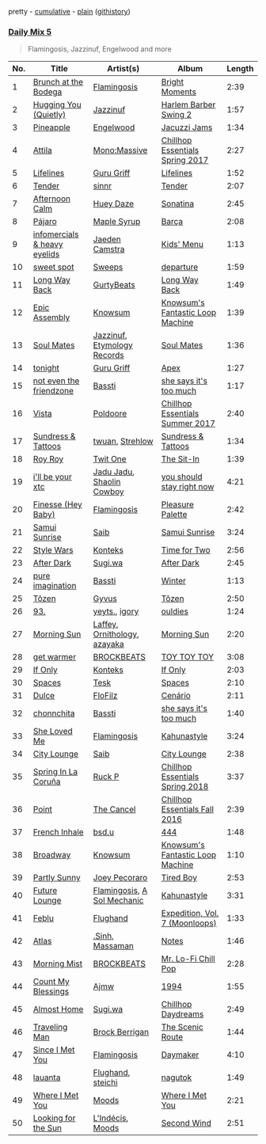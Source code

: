 pretty - [cumulative](/playlists/cumulative/Daily%20Mix%205.md) - [plain](/playlists/plain/37i9dQZF1E36TO0q54WsJv) ([githistory](https://github.githistory.xyz/vitokorn/spotify-playlist-archive/blob/master/playlists/plain/37i9dQZF1E36TO0q54WsJv))

### [Daily Mix 5](https://open.spotify.com/playlist/37i9dQZF1E36TO0q54WsJv)

> Flamingosis, Jazzinuf, Engelwood and more

| No. | Title | Artist(s) | Album | Length |
|---|---|---|---|---|
| 1 | [Brunch at the Bodega](https://open.spotify.com/track/5DAXVHoPpJKBFzuPv3vrGK) | [Flamingosis](https://open.spotify.com/artist/75cW8FFekyCjj0mfZM1Gfb) | [Bright Moments](https://open.spotify.com/album/4sasyQ5OjNav1kDNWgjX1V) | 2:39 |
| 2 | [Hugging You (Quietly)](https://open.spotify.com/track/1v6fPU147jYPMZXUFMEvMF) | [Jazzinuf](https://open.spotify.com/artist/6rJ1GwtHin2BJbKLuNn9pi) | [Harlem Barber Swing 2](https://open.spotify.com/album/132V4ODVdKx7h8GrHgzDt5) | 1:57 |
| 3 | [Pineapple](https://open.spotify.com/track/1DoSf1Q7vkZCE3DodpeQKc) | [Engelwood](https://open.spotify.com/artist/7rgCh0Go1ezmcV75kXQM2T) | [Jacuzzi Jams](https://open.spotify.com/album/4KhsoqHVNo2sgFRQisKisV) | 1:34 |
| 4 | [Attila](https://open.spotify.com/track/6b26ayGPfxaRfKrH291BLE) | [Mono:Massive](https://open.spotify.com/artist/2M3T0t1HvVr5Lz3MtdygpS) | [Chillhop Essentials Spring 2017](https://open.spotify.com/album/0Mr3TYA4sKQVPUeQp16Q7i) | 2:27 |
| 5 | [Lifelines](https://open.spotify.com/track/7uh5rZUUzG97AZVcckx66d) | [Guru Griff](https://open.spotify.com/artist/5Z5xacWm71NpXvZwLJf2B8) | [Lifelines](https://open.spotify.com/album/0l2vVuewGfx166ms8UpQG3) | 1:52 |
| 6 | [Tender](https://open.spotify.com/track/3LZgZHExyTm0dnWXb4sazx) | [sinnr](https://open.spotify.com/artist/4rgy5K4lHDLbaSC1MMuY5m) | [Tender](https://open.spotify.com/album/2nCDmjZnbXVhhrMoOEnS5I) | 2:07 |
| 7 | [Afternoon Calm](https://open.spotify.com/track/48GxDUMiiTQ4e7EvsU5hRq) | [Huey Daze](https://open.spotify.com/artist/5WWaSxxDu0B6pDpeZJke3Y) | [Sonatina](https://open.spotify.com/album/28sxvPZfJSRNw0yOwZ3pPU) | 2:45 |
| 8 | [Pájaro](https://open.spotify.com/track/5E7G1v4iGa9li0HWAomSOs) | [Maple Syrup](https://open.spotify.com/artist/18hiqhddMloGWzY8pNZ8qr) | [Barça](https://open.spotify.com/album/26VgzLAyBkVIn8SesEB6oB) | 2:08 |
| 9 | [infomercials & heavy eyelids](https://open.spotify.com/track/6ovBBDzTAlGqnTQk4Q2QGB) | [Jaeden Camstra](https://open.spotify.com/artist/1xOgtDBKnZvSLAgCVSOmNH) | [Kids' Menu](https://open.spotify.com/album/5QZRe9oZyiwJG3LqYzLQc2) | 1:13 |
| 10 | [sweet spot](https://open.spotify.com/track/2jNMLUn4k1bEIpPOc8mbxm) | [Sweeps](https://open.spotify.com/artist/1ZqVxe4j6KEwGA1WyJkw8t) | [departure](https://open.spotify.com/album/6ObHoJv1ksR9acp1OxaaFq) | 1:59 |
| 11 | [Long Way Back](https://open.spotify.com/track/3ZkLNpIhQdcGjgnOmTBuQk) | [GurtyBeats](https://open.spotify.com/artist/5uho8NPQ2MAnDKEVhBdsJ8) | [Long Way Back](https://open.spotify.com/album/6WCFop67G27znkhWzxiMvl) | 1:49 |
| 12 | [Epic Assembly](https://open.spotify.com/track/5UzfCFn1t25ce9cdIth7wm) | [Knowsum](https://open.spotify.com/artist/5n286gaq2TJok5XfBjSX7q) | [Knowsum's Fantastic Loop Machine](https://open.spotify.com/album/2MMY1avNjWIohDVwCYinGc) | 1:39 |
| 13 | [Soul Mates](https://open.spotify.com/track/7pFRhCj70NUNZG4xMDEQj8) | [Jazzinuf](https://open.spotify.com/artist/6rJ1GwtHin2BJbKLuNn9pi), [Etymology Records](https://open.spotify.com/artist/6sHwGhhYxjbUEiT06hnt20) | [Soul Mates](https://open.spotify.com/album/0FlFKikrKvQwyWgkItuS4S) | 1:36 |
| 14 | [tonight](https://open.spotify.com/track/6Y1skSfIA0sNjfabUNtYOT) | [Guru Griff](https://open.spotify.com/artist/5Z5xacWm71NpXvZwLJf2B8) | [Apex](https://open.spotify.com/album/7j0ybjPTpsxpneISnKAK3G) | 1:27 |
| 15 | [not even the friendzone](https://open.spotify.com/track/5d9L3KJvd5cQzD1EcgvrR4) | [Bassti](https://open.spotify.com/artist/0tFVT92PBHTTLoKmS8WbFP) | [she says it's too much](https://open.spotify.com/album/34m9KdrtcdJxhA6QRGbN69) | 1:17 |
| 16 | [Vista](https://open.spotify.com/track/05tfC1my7Rpf2yIOlfsncd) | [Poldoore](https://open.spotify.com/artist/3ph6BKBPsjP7Vhtd1IXhkc) | [Chillhop Essentials Summer 2017](https://open.spotify.com/album/2oDWf69KuKJ2kIw7GDF09K) | 2:40 |
| 17 | [Sundress & Tattoos](https://open.spotify.com/track/4L0aj6GxRyDoPuCZq7qsIc) | [twuan](https://open.spotify.com/artist/5T0wPeBVC0F7uEbIr8JKE5), [Strehlow](https://open.spotify.com/artist/1pUWzVmu8ACMnIAu9BsOHm) | [Sundress & Tattoos](https://open.spotify.com/album/43HC66ToQZ5zUatxG5oI0t) | 1:34 |
| 18 | [Roy Roy](https://open.spotify.com/track/4NAGziR8mc4O2oxE3eLPvy) | [Twit One](https://open.spotify.com/artist/38OPqGlHHCPAsL87VM10Su) | [The Sit-In](https://open.spotify.com/album/6LUOAB6B6iCfZXoxdXy1sh) | 1:39 |
| 19 | [i'll be your xtc](https://open.spotify.com/track/3LAvzQTWEEILoz5ghyoZLP) | [Jadu Jadu](https://open.spotify.com/artist/2Oe3qtPntosByl21BCcUSc), [Shaolin Cowboy](https://open.spotify.com/artist/3SLV96o2Xa4oOZpSl5FwgD) | [you should stay right now](https://open.spotify.com/album/1WWKLea8iFDataD92oFoJw) | 4:21 |
| 20 | [Finesse (Hey Baby)](https://open.spotify.com/track/2ysdZYZjBbBJJEycKcnlSu) | [Flamingosis](https://open.spotify.com/artist/75cW8FFekyCjj0mfZM1Gfb) | [Pleasure Palette](https://open.spotify.com/album/50k0JWCNR4LkYDvgeF9Mzp) | 2:42 |
| 21 | [Samui Sunrise](https://open.spotify.com/track/1D9DJXFwwB91MBatZ7wnSv) | [Saib](https://open.spotify.com/artist/6N4HlHINMvoTyAL0yhBUCk) | [Samui Sunrise](https://open.spotify.com/album/11SEX74GX3RCdRtrle8dKv) | 3:24 |
| 22 | [Style Wars](https://open.spotify.com/track/5c74BXvv4a6WskZSaYuhWN) | [Konteks](https://open.spotify.com/artist/38lJ5B9ZBk3zsRKEf3oG2R) | [Time for Two](https://open.spotify.com/album/3t1CrZE4LyqSotPN4xOwjT) | 2:56 |
| 23 | [After Dark](https://open.spotify.com/track/3MCxDQxoCtXkVgkFtobXRX) | [Sugi.wa](https://open.spotify.com/artist/0XUBVuE1odesNug0oKt9Me) | [After Dark](https://open.spotify.com/album/3xITXEZfZG5xg1cMIwvSLn) | 2:45 |
| 24 | [pure imagination](https://open.spotify.com/track/2Hdm6UGkZyY0wilfOCo6w5) | [Bassti](https://open.spotify.com/artist/0tFVT92PBHTTLoKmS8WbFP) | [Winter](https://open.spotify.com/album/667XsaoWLaNtMdRPhBAkAI) | 1:13 |
| 25 | [Tôzen](https://open.spotify.com/track/49dMaSOrSJT6WToa3RgWlR) | [Gyvus](https://open.spotify.com/artist/6qNRi3Mn9apPNnMSt6Qbvn) | [Tôzen](https://open.spotify.com/album/6vqPKc2SexuZeaIer7TSbk) | 2:50 |
| 26 | [93.](https://open.spotify.com/track/3wB5zknP24ao7UU7RcLxgB) | [yeyts.](https://open.spotify.com/artist/4fawpeTlkJtDMXDzJmBYSR), [igory](https://open.spotify.com/artist/1TPZvujEmCbb9Yw7QwoTH9) | [ouldies](https://open.spotify.com/album/5PnTCOjdRXgtrrL3gCB2Yi) | 1:24 |
| 27 | [Morning Sun](https://open.spotify.com/track/54s96Z1GPxY0YjTkZPDbDq) | [Laffey](https://open.spotify.com/artist/7LWdcPFBFcRaamGjIJbPV7), [Ornithology](https://open.spotify.com/artist/1EpXwbpQDflfGg6juJz89j), [azayaka](https://open.spotify.com/artist/6NlDyXtng5iheiZRAzt4NF) | [Morning Sun](https://open.spotify.com/album/1NV2iVj9ZMGOfIecW7R43n) | 2:20 |
| 28 | [get warmer](https://open.spotify.com/track/0G4CaI8glOq9oDvjh3sUZ2) | [BROCKBEATS](https://open.spotify.com/artist/0DrshpbzI0ItncVhYZ2BtW) | [TOY TOY TOY](https://open.spotify.com/album/1W8AnWrPfeWUn7MFvP4JTN) | 3:08 |
| 29 | [If Only](https://open.spotify.com/track/4ICxE6P3ltlOMP9JhnUBRr) | [Konteks](https://open.spotify.com/artist/38lJ5B9ZBk3zsRKEf3oG2R) | [If Only](https://open.spotify.com/album/2ttCBrrSb16GauboK97iI9) | 2:03 |
| 30 | [Spaces](https://open.spotify.com/track/5PDwyf929nnkD4vaW1HksZ) | [Tesk](https://open.spotify.com/artist/7ntBtETW7gkufH8Hw38gb4) | [Spaces](https://open.spotify.com/album/5UojnG4Qa5doHqJPDRFAVY) | 2:10 |
| 31 | [Dulce](https://open.spotify.com/track/5aSrXN3rZZ0PIBedIARf6r) | [FloFilz](https://open.spotify.com/artist/39ZQx0618UYVBgGTDOJ2ds) | [Cenário](https://open.spotify.com/album/6SmwHb5n3ep8QmfhlXmDCJ) | 2:11 |
| 32 | [chonnchita](https://open.spotify.com/track/4QjtpTswV0kbzqoE60XDpk) | [Bassti](https://open.spotify.com/artist/0tFVT92PBHTTLoKmS8WbFP) | [she says it's too much](https://open.spotify.com/album/34m9KdrtcdJxhA6QRGbN69) | 1:40 |
| 33 | [She Loved Me](https://open.spotify.com/track/1410CeqTv71NfKp8F7TyE0) | [Flamingosis](https://open.spotify.com/artist/75cW8FFekyCjj0mfZM1Gfb) | [Kahunastyle](https://open.spotify.com/album/6U8bfBeech6FeRVMScdw0J) | 3:24 |
| 34 | [City Lounge](https://open.spotify.com/track/1hxcBxHHWA57B1xiDPZpNs) | [Saib](https://open.spotify.com/artist/6N4HlHINMvoTyAL0yhBUCk) | [City Lounge](https://open.spotify.com/album/3h5tijEzorb1rt6puc1jwy) | 2:38 |
| 35 | [Spring In La Coruña](https://open.spotify.com/track/18UEsx0F2L3HPVGZuJm6cg) | [Ruck P](https://open.spotify.com/artist/0SIxAAknV8iR2jHcQJ9Sfn) | [Chillhop Essentials Spring 2018](https://open.spotify.com/album/1DwDz6Z2dc2Un71whgwRpk) | 3:37 |
| 36 | [Point](https://open.spotify.com/track/3WhqHZhh8fXwPT0nrOdbA9) | [The Cancel](https://open.spotify.com/artist/2C62QiJ3Rme5no5evMD1hH) | [Chillhop Essentials Fall 2016](https://open.spotify.com/album/5PWzhh5MIiXazwPxOsOv6a) | 2:39 |
| 37 | [French Inhale](https://open.spotify.com/track/6EwJCXOR1QfurR0WpsLnS6) | [bsd.u](https://open.spotify.com/artist/5ng3zK89O4P9BHqLFwkcXn) | [444](https://open.spotify.com/album/6ysKMhCDF0XZrluHYfAP5j) | 1:48 |
| 38 | [Broadway](https://open.spotify.com/track/18VoW7wJ9rDX177jo0UpGP) | [Knowsum](https://open.spotify.com/artist/5n286gaq2TJok5XfBjSX7q) | [Knowsum's Fantastic Loop Machine](https://open.spotify.com/album/2MMY1avNjWIohDVwCYinGc) | 1:10 |
| 39 | [Partly Sunny](https://open.spotify.com/track/0YY6TEzw22fcdJXdh4cn3b) | [Joey Pecoraro](https://open.spotify.com/artist/44insiIQApkRaCMIbuaISJ) | [Tired Boy](https://open.spotify.com/album/22FRiZs4mG1fUZslYCcaWi) | 2:53 |
| 40 | [Future Lounge](https://open.spotify.com/track/4AGRuWEVBROJ3oJLiQvGcS) | [Flamingosis](https://open.spotify.com/artist/75cW8FFekyCjj0mfZM1Gfb), [A Sol Mechanic](https://open.spotify.com/artist/5Xem3S9DZ7QRxNszgDvRIh) | [Kahunastyle](https://open.spotify.com/album/6U8bfBeech6FeRVMScdw0J) | 3:31 |
| 41 | [Feblu](https://open.spotify.com/track/6EHGGXkOd5APGB3bxEqekX) | [Flughand](https://open.spotify.com/artist/6x5HLaMcoxaULXpgN0NJbb) | [Expedition, Vol. 7 (Moonloops)](https://open.spotify.com/album/7HPxDRXmH8sR74ywHbuXjM) | 1:33 |
| 42 | [Atlas](https://open.spotify.com/track/5Oa0bSrdcT6MEAALuCHOQ0) | [.Sinh](https://open.spotify.com/artist/0qRgQLC8mPlcJ5Zo6mlcuG), [Massaman](https://open.spotify.com/artist/1PmYWFfzWs4mfVBHxEUut9) | [Notes](https://open.spotify.com/album/5OWNwdm8CWn52XZUfTK5Ld) | 1:46 |
| 43 | [Morning Mist](https://open.spotify.com/track/6V2D8Pq8t0NjHFY3fb0bM3) | [BROCKBEATS](https://open.spotify.com/artist/0DrshpbzI0ItncVhYZ2BtW) | [Mr. Lo-Fi Chill Pop](https://open.spotify.com/album/2C6rnlHesM93PT1Pfc8z8p) | 2:28 |
| 44 | [Count My Blessings](https://open.spotify.com/track/0Yx45lj5VL6WczL5ODSG4g) | [Ajmw](https://open.spotify.com/artist/64StAk1W7veJKQ9x0rlE2R) | [1994](https://open.spotify.com/album/4UQrO2Lnf8BWfWrgHhejLP) | 1:55 |
| 45 | [Almost Home](https://open.spotify.com/track/6GWoHvFQCFHKZQuzSrrWNT) | [Sugi.wa](https://open.spotify.com/artist/0XUBVuE1odesNug0oKt9Me) | [Chillhop Daydreams](https://open.spotify.com/album/5Tv8LWNku2lmWXxAy4xYhI) | 2:49 |
| 46 | [Traveling Man](https://open.spotify.com/track/26Mgl3R8DRjm0ZgxudITqt) | [Brock Berrigan](https://open.spotify.com/artist/39sPWwRyNp4NNMyWzN7I0o) | [The Scenic Route](https://open.spotify.com/album/6aF58CDfqJ6fInTqcMxgzl) | 1:44 |
| 47 | [Since I Met You](https://open.spotify.com/track/6D9yKVrSIFVh51D956bSGt) | [Flamingosis](https://open.spotify.com/artist/75cW8FFekyCjj0mfZM1Gfb) | [Daymaker](https://open.spotify.com/album/61H3cb9u9WlaajR64UWu7c) | 4:10 |
| 48 | [lauanta](https://open.spotify.com/track/6KMg4ZI5ScAt0qWvHtE32D) | [Flughand](https://open.spotify.com/artist/6x5HLaMcoxaULXpgN0NJbb), [steichi](https://open.spotify.com/artist/6KjHEB4Dy7zHFoOMClXKQl) | [nagutok](https://open.spotify.com/album/6O829ueaVxSfwSjlOTC0IX) | 1:49 |
| 49 | [Where I Met You](https://open.spotify.com/track/0hohbae2D1GRZxEB51lQOJ) | [Moods](https://open.spotify.com/artist/14uVJsPC4DByeuD0cq36ez) | [Where I Met You](https://open.spotify.com/album/3iynciZnTYz1lMCKBMiXTY) | 2:21 |
| 50 | [Looking for the Sun](https://open.spotify.com/track/5POgdTkPkJ7MzWAJgg1tWe) | [L'Indécis](https://open.spotify.com/artist/5p1ichthTka1KT0iUvrlIu), [Moods](https://open.spotify.com/artist/14uVJsPC4DByeuD0cq36ez) | [Second Wind](https://open.spotify.com/album/3yx7NLldcqxw39HoKLPaRG) | 2:51 |